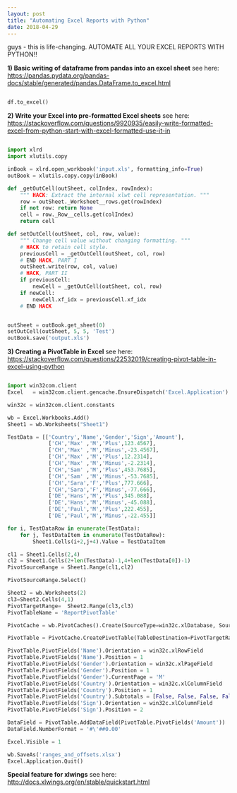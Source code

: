 ```yaml
---
layout: post
title: "Automating Excel Reports with Python"
date: 2018-04-29
---
```


guys - this is life-changing. AUTOMATE ALL YOUR EXCEL REPORTS WITH PYTHON!!

__1) Basic writing of dataframe from pandas into an excel sheet__ see here: https://pandas.pydata.org/pandas-docs/stable/generated/pandas.DataFrame.to_excel.html

```python

df.to_excel()

```


__2) Write your Excel into pre-formatted Excel sheets__ see here: https://stackoverflow.com/questions/9920935/easily-write-formatted-excel-from-python-start-with-excel-formatted-use-it-in

```python

import xlrd 
import xlutils.copy 

inBook = xlrd.open_workbook('input.xls', formatting_info=True) 
outBook = xlutils.copy.copy(inBook) 

def _getOutCell(outSheet, colIndex, rowIndex): 
    """ HACK: Extract the internal xlwt cell representation. """ 
    row = outSheet._Worksheet__rows.get(rowIndex) 
    if not row: return None 
    cell = row._Row__cells.get(colIndex) 
    return cell 

def setOutCell(outSheet, col, row, value): 
    """ Change cell value without changing formatting. """ 
    # HACK to retain cell style. 
    previousCell = _getOutCell(outSheet, col, row) 
    # END HACK, PART I 
    outSheet.write(row, col, value) 
    # HACK, PART II 
    if previousCell: 
        newCell = _getOutCell(outSheet, col, row) 
    if newCell: 
        newCell.xf_idx = previousCell.xf_idx 
    # END HACK 


outSheet = outBook.get_sheet(0) 
setOutCell(outSheet, 5, 5, 'Test') 
outBook.save('output.xls') 

```


__3) Creating a PivotTable in Excel__ see here: https://stackoverflow.com/questions/22532019/creating-pivot-table-in-excel-using-python

```python

import win32com.client
Excel   = win32com.client.gencache.EnsureDispatch('Excel.Application') # Excel = win32com.client.Dispatch('Excel.Application')

win32c = win32com.client.constants

wb = Excel.Workbooks.Add()
Sheet1 = wb.Worksheets("Sheet1")

TestData = [['Country','Name','Gender','Sign','Amount'],
             ['CH','Max' ,'M','Plus',123.4567],
             ['CH','Max' ,'M','Minus',-23.4567],
             ['CH','Max' ,'M','Plus',12.2314],
             ['CH','Max' ,'M','Minus',-2.2314],
             ['CH','Sam' ,'M','Plus',453.7685],
             ['CH','Sam' ,'M','Minus',-53.7685],
             ['CH','Sara','F','Plus',777.666],
             ['CH','Sara','F','Minus',-77.666],
             ['DE','Hans','M','Plus',345.088],
             ['DE','Hans','M','Minus',-45.088],
             ['DE','Paul','M','Plus',222.455],
             ['DE','Paul','M','Minus',-22.455]]

for i, TestDataRow in enumerate(TestData):
    for j, TestDataItem in enumerate(TestDataRow):
        Sheet1.Cells(i+2,j+4).Value = TestDataItem

cl1 = Sheet1.Cells(2,4)
cl2 = Sheet1.Cells(2+len(TestData)-1,4+len(TestData[0])-1)
PivotSourceRange = Sheet1.Range(cl1,cl2)

PivotSourceRange.Select()

Sheet2 = wb.Worksheets(2)
cl3=Sheet2.Cells(4,1)
PivotTargetRange=  Sheet2.Range(cl3,cl3)
PivotTableName = 'ReportPivotTable'

PivotCache = wb.PivotCaches().Create(SourceType=win32c.xlDatabase, SourceData=PivotSourceRange, Version=win32c.xlPivotTableVersion14)

PivotTable = PivotCache.CreatePivotTable(TableDestination=PivotTargetRange, TableName=PivotTableName, DefaultVersion=win32c.xlPivotTableVersion14)

PivotTable.PivotFields('Name').Orientation = win32c.xlRowField
PivotTable.PivotFields('Name').Position = 1
PivotTable.PivotFields('Gender').Orientation = win32c.xlPageField
PivotTable.PivotFields('Gender').Position = 1
PivotTable.PivotFields('Gender').CurrentPage = 'M'
PivotTable.PivotFields('Country').Orientation = win32c.xlColumnField
PivotTable.PivotFields('Country').Position = 1
PivotTable.PivotFields('Country').Subtotals = [False, False, False, False, False, False, False, False, False, False, False, False]
PivotTable.PivotFields('Sign').Orientation = win32c.xlColumnField
PivotTable.PivotFields('Sign').Position = 2

DataField = PivotTable.AddDataField(PivotTable.PivotFields('Amount'))
DataField.NumberFormat = '#\'##0.00'

Excel.Visible = 1

wb.SaveAs('ranges_and_offsets.xlsx')
Excel.Application.Quit()

```


__Special feature for xlwings__ see here: http://docs.xlwings.org/en/stable/quickstart.html

